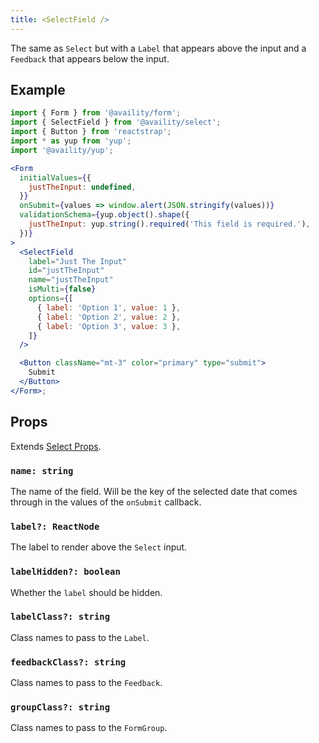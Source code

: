 ```yaml
---
title: <SelectField />
---
```


The same as `Select` but with a `Label` that appears above the input and a `Feedback` that appears below the input.

## Example

```jsx live=true viewCode=true
import { Form } from '@availity/form';
import { SelectField } from '@availity/select';
import { Button } from 'reactstrap';
import * as yup from 'yup';
import '@availity/yup';

<Form
  initialValues={{
    justTheInput: undefined,
  }}
  onSubmit={values => window.alert(JSON.stringify(values))}
  validationSchema={yup.object().shape({
    justTheInput: yup.string().required('This field is required.'),
  })}
>
  <SelectField
    label="Just The Input"
    id="justTheInput"
    name="justTheInput"
    isMulti={false}
    options={[
      { label: 'Option 1', value: 1 },
      { label: 'Option 2', value: 2 },
      { label: 'Option 3', value: 3 },
    ]}
  />

  <Button className="mt-3" color="primary" type="submit">
    Submit
  </Button>
</Form>;
```

## Props

Extends [Select Props](/form/select/components/select/#props).

### `name: string`
The name of the field. Will be the key of the selected date that comes through in the values of the `onSubmit` callback.

### `label?: ReactNode`
The label to render above the `Select` input.

### `labelHidden?: boolean`
Whether the `label` should be hidden.

### `labelClass?: string`
Class names to pass to the `Label`.

### `feedbackClass?: string`
Class names to pass to the `Feedback`.

### `groupClass?: string`
Class names to pass to the `FormGroup`.